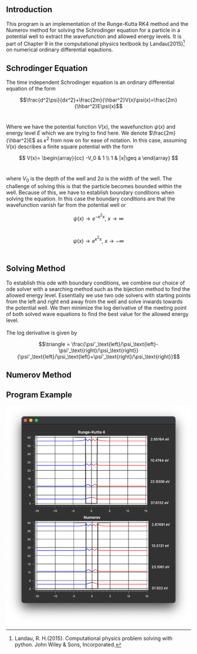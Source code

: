 ## Introduction
This program is an implementation of the Runge-Kutta RK4 method and the Numerov method for solving the Schrodinger equation for a particle in a potential well to extract the wavefunction and allowed energy levels. It is part of Chapter 9 in the computational physics textbook by Landau(2015)[^1] on numerical ordinary differential eqautions.

[^1]: Landau, R. H.(2015). Computational physics problem solving with python. John Wiley & Sons, Incorporated.

## Schrodinger Equation

The time independent Schrodinger equation is an ordinary differential equation of the form<br/>

$$\frac{d^2\psi}{dx^2}+\frac{2m}{\hbar^2}V(x)\psi(x)=\frac{2m}{\hbar^2}E\psi(x)$$
<br/>

Where we have the potential function $V(x)$, the wavefunction $\psi(x)$ and energy level $E$ which we are trying to find here. We denote $\frac{2m}{\hbar^2}E$ as $\kappa^2$ from now on for ease of notation. In this case, assuming V(x) describes a finite square potential with the form <br/>

$$
V(x)=  
\begin{array}{cc}
    -V_0 & 1 \\
    1 & |x|\geq a
\end{array}
$$
<br/>

where $V_0$ is the depth of the well and $2a$ is the width of the well. The challenge of solving this is that the particle becomes bounded within the well. Because of this, we have to establish boundary conditions when solving the equation. In this case the boundary conditions are that the wavefunction vanish far from the potential well or<br/>

$$\psi(x)\to e^{-\kappa^2x},\ x\to\infty$$
<br/>

$$\psi(x)\to e^{\kappa^2x},\ x\to-\infty$$
<br/>

## Solving Method
To establish this ode with boundary conditions, we combine our choice of ode solver with a searching method such as the bijection method to find the allowed energy level. Essentially we use two ode solvers with starting points from the left and right end away from the well and solve inwards towards the potential well. We then minimize the log derivative of the meeting point of both solved wave equations to find the best value for the allowed energy level.<br/>
<br/>
The log derivative is given by<br/>

$$\triangle = \frac{\psi'_\text{left}/\psi_\text{left}-\psi'_\text{right}/\psi_\text{right}}{\psi'_\text{left}/\psi_\text{left}+\psi'_\text{right}/\psi_\text{right}}$$
## Numerov Method

## Program Example
![img](media/program.png)